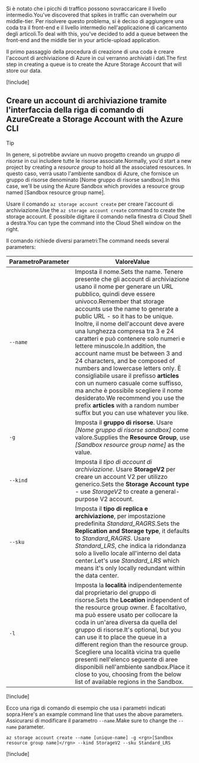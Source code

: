<span data-ttu-id="0a0bb-101">Si è notato che i picchi di traffico possono sovraccaricare il livello intermedio.</span><span class="sxs-lookup"><span data-stu-id="0a0bb-101">You've discovered that spikes in traffic can overwhelm our middle-tier.</span></span> <span data-ttu-id="0a0bb-102">Per risolvere questo problema, si è deciso di aggiungere una coda tra il front-end e il livello intermedio nell'applicazione di caricamento degli articoli.</span><span class="sxs-lookup"><span data-stu-id="0a0bb-102">To deal with this, you've decided to add a queue between the front-end and the middle tier in your article-upload application.</span></span>

<span data-ttu-id="0a0bb-103">Il primo passaggio della procedura di creazione di una coda è creare l'account di archiviazione di Azure in cui verranno archiviati i dati.</span><span class="sxs-lookup"><span data-stu-id="0a0bb-103">The first step in creating a queue is to create the Azure Storage Account that will store our data.</span></span>

<!-- Activate the sandbox -->
[!include[](../../../includes/azure-sandbox-activate.md)]

## <a name="create-a-storage-account-with-the-azure-cli"></a><span data-ttu-id="0a0bb-104">Creare un account di archiviazione tramite l'interfaccia della riga di comando di Azure</span><span class="sxs-lookup"><span data-stu-id="0a0bb-104">Create a Storage Account with the Azure CLI</span></span>

> [!TIP] 
> <span data-ttu-id="0a0bb-105">In genere, si potrebbe avviare un nuovo progetto creando un _gruppo di risorse_ in cui includere tutte le risorse associate.</span><span class="sxs-lookup"><span data-stu-id="0a0bb-105">Normally, you'd start a new project by creating a _resource group_ to hold all the associated resources.</span></span> <span data-ttu-id="0a0bb-106">In questo caso, verrà usato l'ambiente sandbox di Azure, che fornisce un gruppo di risorse denominato <rgn>[Nome gruppo di risorse sandbox]</rgn>.</span><span class="sxs-lookup"><span data-stu-id="0a0bb-106">In this case, we'll be using the Azure Sandbox which provides a resource group named <rgn>[Sandbox resource group name]</rgn>.</span></span>

<span data-ttu-id="0a0bb-107">Usare il comando `az storage account create` per creare l'account di archiviazione.</span><span class="sxs-lookup"><span data-stu-id="0a0bb-107">Use the `az storage account create` command to create the storage account.</span></span> <span data-ttu-id="0a0bb-108">È possibile digitare il comando nella finestra di Cloud Shell a destra.</span><span class="sxs-lookup"><span data-stu-id="0a0bb-108">You can type the command into the Cloud Shell window on the right.</span></span>

<span data-ttu-id="0a0bb-109">Il comando richiede diversi parametri:</span><span class="sxs-lookup"><span data-stu-id="0a0bb-109">The command needs several parameters:</span></span>

| <span data-ttu-id="0a0bb-110">Parametro</span><span class="sxs-lookup"><span data-stu-id="0a0bb-110">Parameter</span></span> | <span data-ttu-id="0a0bb-111">Valore</span><span class="sxs-lookup"><span data-stu-id="0a0bb-111">Value</span></span> |
|-----------|-------|
| `--name`  | <span data-ttu-id="0a0bb-112">Imposta il nome.</span><span class="sxs-lookup"><span data-stu-id="0a0bb-112">Sets the name.</span></span> <span data-ttu-id="0a0bb-113">Tenere presente che gli account di archiviazione usano il nome per generare un URL pubblico, quindi deve essere univoco.</span><span class="sxs-lookup"><span data-stu-id="0a0bb-113">Remember that storage accounts use the name to generate a public URL - so it has to be unique.</span></span> <span data-ttu-id="0a0bb-114">Inoltre, il nome dell'account deve avere una lunghezza compresa tra 3 e 24 caratteri e può contenere solo numeri e lettere minuscole.</span><span class="sxs-lookup"><span data-stu-id="0a0bb-114">In addition, the account name must be between 3 and 24 characters, and be composed of numbers and lowercase letters only.</span></span> <span data-ttu-id="0a0bb-115">È consigliabile usare il prefisso **articles** con un numero casuale come suffisso, ma anche è possibile scegliere il nome desiderato.</span><span class="sxs-lookup"><span data-stu-id="0a0bb-115">We recommend you use the prefix **articles** with a random number suffix but you can use whatever you like.</span></span> |
| `-g`        | <span data-ttu-id="0a0bb-116">Imposta il **gruppo di risorse**. Usare _<rgn>[Nome gruppo di risorse sandbox]</rgn>_ come valore.</span><span class="sxs-lookup"><span data-stu-id="0a0bb-116">Supplies the **Resource Group**, use _<rgn>[Sandbox resource group name]</rgn>_ as the value.</span></span> |
| `--kind`    | <span data-ttu-id="0a0bb-117">Imposta il _tipo di account di archiviazione_. Usare **StorageV2** per creare un account V2 per utilizzo generico.</span><span class="sxs-lookup"><span data-stu-id="0a0bb-117">Sets the **Storage Account type** - use _StorageV2_ to create a general-purpose V2 account.</span></span> |
| `--sku`     | <span data-ttu-id="0a0bb-118">Imposta il **tipo di replica e archiviazione**, per impostazione predefinita _Standard_RAGRS_.</span><span class="sxs-lookup"><span data-stu-id="0a0bb-118">Sets the **Replication and Storage type**, it defaults to _Standard_RAGRS_.</span></span> <span data-ttu-id="0a0bb-119">Usare _Standard_LRS_, che indica la ridondanza solo a livello locale all'interno del data center.</span><span class="sxs-lookup"><span data-stu-id="0a0bb-119">Let's use _Standard_LRS_ which means it's only locally redundant within the data center.</span></span> |
| `-l`        | <span data-ttu-id="0a0bb-120">Imposta la **località** indipendentemente dal proprietario del gruppo di risorse.</span><span class="sxs-lookup"><span data-stu-id="0a0bb-120">Sets the **Location** independent of the resource group owner.</span></span> <span data-ttu-id="0a0bb-121">È facoltativo, ma può essere usato per collocare la coda in un'area diversa da quella del gruppo di risorse.</span><span class="sxs-lookup"><span data-stu-id="0a0bb-121">It's optional, but you can use it to place the queue in a different region than the resource group.</span></span> <span data-ttu-id="0a0bb-122">Scegliere una località vicina tra quelle presenti nell'elenco seguente di aree disponibili nell'ambiente sandbox.</span><span class="sxs-lookup"><span data-stu-id="0a0bb-122">Place it close to you, choosing from the below list of available regions in the Sandbox.</span></span> |

<!-- Resource selection -->
[!include[](../../../includes/azure-sandbox-regions-first-mention-note.md)]

<span data-ttu-id="0a0bb-123">Ecco una riga di comando di esempio che usa i parametri indicati sopra.</span><span class="sxs-lookup"><span data-stu-id="0a0bb-123">Here's an example command line that uses the above parameters.</span></span> <span data-ttu-id="0a0bb-124">Assicurarsi di modificare il parametro `--name`.</span><span class="sxs-lookup"><span data-stu-id="0a0bb-124">Make sure to change the `--name` parameter.</span></span>

```azurecli
az storage account create --name [unique-name] -g <rgn>[Sandbox resource group name]</rgn> --kind StorageV2 --sku Standard_LRS
```

<!-- Paste tip-->
[!include[](../../../includes/azure-cloudshell-copy-paste-tip.md)]
